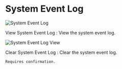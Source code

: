 # System Event Log

![System Event Log](https://cdrt.github.io/mk_docs/ref/bios/settings/thinkcentre/img/tc_system_event_log.PNG)

View System Event Log
:  View the system event log.

![System Event Log View](https://cdrt.github.io/mk_docs/ref/bios/settings/thinkcentre/img/tc_view_system_event_log.PNG)

Clear System Event Log
:  Clear the system event log.

    Requires confirmation.
